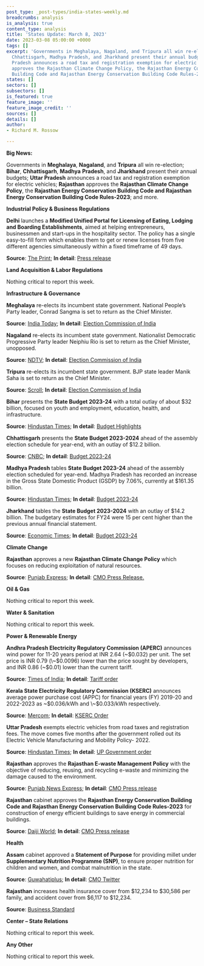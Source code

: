 ```yaml
---
post_type: _post-types/india-states-weekly.md
breadcrumbs: analysis
is_analysis: true
content_type: analysis
title: 'States Update: March 8, 2023'
date: 2023-03-08 05:00:00 +0000
tags: []
excerpt: 'Governments in Meghalaya, Nagaland, and Tripura all win re-election; Bihar,
  Chhattisgarh, Madhya Pradesh, and Jharkhand present their annual budgets; Uttar
  Pradesh announces a road tax and registration exemption for electric vehicles; Rajasthan
  approves the Rajasthan Climate Change Policy, the Rajasthan Energy Conservation
  Building Code and Rajasthan Energy Conservation Building Code Rules-2023; and more. '
states: []
sectors: []
subsectors: []
is_featured: true
feature_image: ''
feature_image_credit: ''
sources: []
details: []
author:
- Richard M. Rossow

---
```

**Big News:**

Governments in **Meghalaya**, **Nagaland**, and **Tripura** all win re-election; **Bihar**, **Chhattisgarh**, **Madhya** **Pradesh**, and **Jharkhand** present their annual budgets; **Uttar Pradesh** announces a road tax and registration exemption for electric vehicles; **Rajasthan** approves the **Rajasthan Climate Change Policy**, the **Rajasthan Energy Conservation Building Code and Rajasthan Energy Conservation Building Code Rules-2023**; and more.

**Industrial Policy & Business Regulations**

**Delhi** launches a **Modified Unified Portal for Licensing of Eating, Lodging and Boarding Establishments**, aimed at helping entrepreneurs, businessmen and start-ups in the hospitality sector. The policy has a single easy-to-fill form which enables them to get or renew licenses from five different agencies simultaneously within a fixed timeframe of 49 days.

**Source**: [The Print](https://theprint.in/india/boost-to-night-time-economy-delhi-lg-launches-single-window-portal-for-quick-licencing-of-eating-boarding-establishments/1407725/); **In detail**: [Press release](https://lg.delhi.gov.in/content/lt-governor-launches-modified-unified-portal-licensing-eating-lodging-and-boarding)

**Land Acquisition & Labor Regulations**

Nothing critical to report this week.

**Infrastructure & Governance**

**Meghalaya** re-elects its incumbent state government. National People’s Party leader, Conrad Sangma is set to return as the Chief Minister. 

**Source**: [India Today](https://www.indiatoday.in/india/story/conrad-sangma-reunites-with-allies-meghalaya-mlas-to-take-oath-today-5-points-2343049-2023-03-06); **In detail**: [Election Commission of India](https://results.eci.gov.in/ResultAcGenMar2023/partywiseresult-S15.htm)

**Nagaland** re-elects its incumbent state government. Nationalist Democratic Progressive Party leader Neiphiu Rio is set to return as the Chief Minister, unopposed. 

**Source**: [NDTV](https://www.ndtv.com/india-news/nagaland-set-for-oppositionless-government-all-parties-back-bjp-alliance-3837525); **In detail**: [Election Commission of India](https://results.eci.gov.in/ResultAcGenMar2023/partywiseresult-S17.htm?st=S17)

**Tripura** re-elects its incumbent state government. BJP state leader Manik Saha is set to return as the Chief Minister. 

**Source**: [Scroll](https://scroll.in/article/1045084/tripura-poll-results-in-28-charts-slim-victory-for-bjp-as-opposition-holds-ground); **In detail**: [Election Commission of India](https://results.eci.gov.in/ResultAcGenMar2023/partywiseresult-S23.htm?st=S23)

**Bihar** presents the **State Budget 2023-24** with a total outlay of about $32 billion, focused on youth and employment, education, health, and infrastructure. 

**Source**: [Hindustan Times](https://www.hindustantimes.com/cities/patna-news/with-2-62-lakh-cr-for-2023-24-bihar-budget-focuses-on-education-jobs-101677602920203.html); **In detail**: [Budget Highlights](https://state.bihar.gov.in/finance/cache/12/04-Mar-23/SHOW_DOCS/Budget%20Highlight%202023-24(latest%20news).pdf)

**Chhattisgarh** presents the **State Budget 2023-2024** ahead of the assembly election schedule for year-end, with an outlay of $12.2 billion. 

**Source**: [CNBC](https://www.cnbctv18.com/economy/chhattisgarh-budget-2023-34-bhupesh-baghel-youth-employment-jobs-farmers-loan-women-schemes-pension-education-infra-health-policies-taxes-16104711.htm); **In detail**: [Budget 2023-24](https://finance.cg.gov.in/budget_doc/main_budget.asp?year1=2023)

**Madhya Pradesh** tables **State Budget 2023-24** ahead of the assembly election scheduled for year-end. Madhya Pradesh has recorded an increase in the Gross State Domestic Product (GSDP) by 7.06%, currently at $161.35 billion. 

**Source**: [Hindustan Times](https://www.hindustantimes.com/cities/bhopal-news/madhya-pradesh-budget-2023-live-shivraj-chouhan-s-government-to-present-the-first-ebudget-101677645527134.html); **In detail**: [Budget 2023-24](https://finance.mp.gov.in/budget)

**Jharkhand** tables the **State Budget 2023-2024** with an outlay of $14.2 billion. The budgetary estimates for FY24 were 15 per cent higher than the previous annual financial statement. 

**Source**: [Economic Times](https://economictimes.indiatimes.com/news/economy/finance/jharkhand-govt-tables-rs-1-16-lakh-cr-budget-for-fy24-in-assembly/articleshow/98386487.cms); **In detail**: [Budget 2023-24](https://finance.jharkhand.gov.in/budget2023.aspx)

**Climate Change**

**Rajasthan** approves a new **Rajasthan Climate Change Policy** which focuses on reducing exploitation of natural resources.

**Source**: [Punjab Express](https://www.punjabnewsexpress.com/national/news/state-cabinet-approves-rajasthan-energy-conservation-building-code-201637); **In detail**: [CMO Press Release.](https://cmo.rajasthan.gov.in/pressreleasedetail/82886)

**Oil & Gas**

Nothing critical to report this week.

**Water & Sanitation**

Nothing critical to report this week.

**Power & Renewable Energy**

**Andhra Pradesh Electricity Regulatory Commission (APERC)** announces wind power for 11-20 years period at INR 2.64 (\~$0.032) per unit. The set price is INR 0.79 (\~$0.0096) lower than the price sought by developers, and INR 0.86 (\~$0.01) lower than the current tariff. 

**Source**: [Times of India](https://timesofindia.indiatimes.com/city/amaravati/aperc-fixes-wind-power-tariff-at-lower-slab/articleshow/98350142.cms); **In detail**: [Tariff order](https://aperc.gov.in/admin/upload/Windtarifforder.pdf)

**Kerala State Electricity Regulatory Commission (KSERC)** announces average power purchase cost (APPC) for financial years (FY) 2019-20 and 2022-2023 as \~$0.036/kWh and \~$0.033/kWh respectively. 

**Source**: [Mercom](https://mercomindia.com/kerala-regulator-sets-appc-fy23/); **In detail**: [KSERC Order](https://www.erckerala.org/orders/APPC%20Order%20dated%2023.02.2023.pdf)

**Uttar Pradesh** exempts electric vehicles from road taxes and registration fees. The move comes five months after the government rolled out its Electric Vehicle Manufacturing and Mobility Policy- 2022.

 **Source**: [Hindustan Times](https://www.hindustantimes.com/cities/lucknow-news/electric-vehicles-uttar-pradesh-government-issues-order-granting-road-tax-registration-fee-exemption-101677956469127.html); **In detail**: [UP Government order](https://acrobat.adobe.com/id/urn:aaid:sc:VA6C2:64682c8e-89bd-4013-b115-b1d8aa4915ac)

**Rajasthan** approves the **Rajasthan E-waste Management Policy** with the objective of reducing, reusing, and recycling e-waste and minimizing the damage caused to the environment. 

**Source**: [Punjab News Express](https://www.punjabnewsexpress.com/national/news/state-cabinet-approves-rajasthan-energy-conservation-building-code-201637); **In detail**: [CMO Press release](https://cmo.rajasthan.gov.in/pressreleasedetail/82886)

**Rajasthan** cabinet approves the **Rajasthan Energy Conservation Building Code and Rajasthan Energy Conservation Building Code Rules-2023** for construction of energy efficient buildings to save energy in commercial buildings. 

**Source**: [Daiji World](https://www.daijiworld.com/news/newsDisplay?newsID=1055851); **In detail**: [CMO Press release](https://cmo.rajasthan.gov.in/pressreleasedetail/82886)

**Health**

**Assam** cabinet approved a **Statement of Purpose** for providing millet under **Supplementary Nutrition Programme (SNP)**, to ensure proper nutrition for children and women, and combat malnutrition in the state.

**Source**: [Guwahatiplus](https://www.guwahatiplus.com/assam/assam-government-approves-sop-for-tackling-malnutrition); **In detail**: [CMO Twitter](https://twitter.com/himantabiswa/status/1628346580880461824)

**Rajasthan** increases health insurance cover from $12,234 to $30,586 per family, and accident cover from $6,117 to $12,234. 

**Source**: [Business Standard](https://www.business-standard.com/article/economy-policy/health-insurance-cover-increased-to-rs-25-00-000-per-family-in-rajasthan-123030201224_1.html)

**Center – State Relations**

Nothing critical to report this week.

**Any Other**

Nothing critical to report this week.